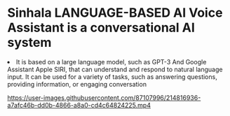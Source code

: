 <h1>Sinhala LANGUAGE-BASED AI Voice Assistant is a conversational AI system</h1>
<li>It is based on a large language model, such as GPT-3 And Google Assistant Apple SIRI, that can understand and respond to natural language input. It can be used for a variety of tasks, such as answering questions, providing information, or engaging conversation</li>

https://user-images.githubusercontent.com/87107996/214816936-a7afc46b-dd0b-4866-a8a0-cd4c64824225.mp4

<br>
